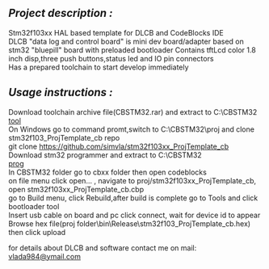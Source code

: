 ## *Project description :*

Stm32f103xx HAL based template for DLCB and CodeBlocks IDE  
DLCB "data log and control board" is mini dev board/adapter based on stm32 "bluepill" board with preloaded bootloader
Contains tftLcd color 1.8 inch disp,three push buttons,status led and IO pin connectors   
Has a prepared toolchain to start develop immediately

## *Usage instructions :*

Download toolchain archive file(CBSTM32.rar) and extract to C:\CBSTM32  
[tool](http://www.mediafire.com/file/t6a8oxvx8ucszdj/CBSTM32.rar/file)  
On Windows go to command promt,switch to C:\CBSTM32\proj and clone stm32f103_ProjTemplate_cb repo  
git clone https://github.com/simvla/stm32f103xx_ProjTemplate_cb  
Download stm32 programmer and extract to C:\CBSTM32  
[prog](https://libstock.mikroe.com/projects/download/1862/10967/1531996605_mikrobootloader_other_other.zip)  
In CBSTM32 folder go to cbxx folder then open codeblocks  
on file menu click open... , navigate to proj/stm32f103xx_ProjTemplate_cb, open stm32f103xx_ProjTemplate_cb.cbp  
go to Build menu, click Rebuild,after build is complete go to Tools and click bootloader tool  
Insert usb cable on board and pc click connect, wait for device id to appear  
Browse hex file(proj folder\bin\Release\stm32f103_ProjTemplate_cb.hex) then click upload  

for details about DLCB and software contact me on mail: vlada984@ymail.com




